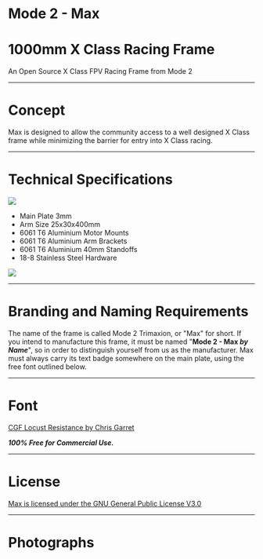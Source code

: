 # Mode 2 - Max #

# 1000mm X Class Racing Frame #
An Open Source X Class FPV Racing Frame from Mode 2



----------



# Concept #
Max is designed to allow the community access to a well designed X Class frame while minimizing the barrier for entry into X Class racing.



----------



# Technical Specifications #
![](https://raw.githubusercontent.com/Mode-2/Max/images/Max%20-%20Technical%20Sheet.jpg)

- Main Plate 3mm
- Arm Size 25x30x400mm
- 6061 T6 Aluminium Motor Mounts
- 6061 T6 Aluminium Arm Brackets
- 6061 T6 Aluminium 40mm Standoffs
- 18-8 Stainless Steel Hardware

![](https://raw.githubusercontent.com/Mode-2/Max/images/Max%20-%20Hardware%20Guide.jpg)



----------



# Branding and Naming Requirements #

The name of the frame is called Mode 2 Trimaxion, or "Max" for short. If you intend to manufacture this frame, it must be named "**Mode 2 - Max *by Name***", so in order to distinguish yourself from us as the manufacturer.  Max must always carry its text badge somewhere on the main plate, using the free font outlined below.



----------



# Font #
[CGF Locust Resistance by Chris Garret](https://www.dafont.com/cgf-locust-resistance.font)

***100% Free for Commercial Use.***



----------



# License #
[Max is licensed under the GNU General Public License V3.0](https://www.gnu.org/licenses/gpl-3.0.en.html)



----------



# Photographs #